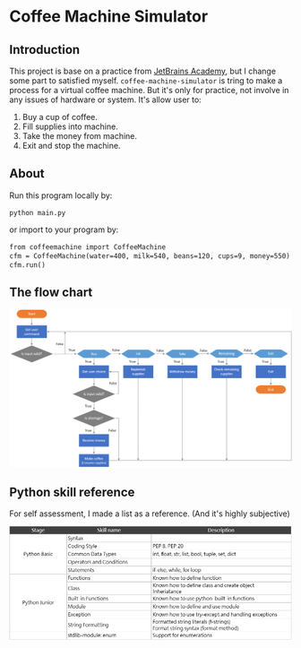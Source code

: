 # Coffee Machine Simulator

## Introduction
This project is base on a practice from [JetBrains Academy](https://hyperskill.org/projects/68), but I change some part to satisfied myself.
`coffee-machine-simulator` is tring to make a process for a virtual coffee machine.
But it's only for practice, not involve in any issues of hardware or system.
It's allow user to:
1. Buy a cup of coffee.
2. Fill supplies into machine.
3. Take the money from machine.
4. Exit and stop the machine.

## About
Run this program locally by:
```
python main.py
```
or import to your program by:
```
from coffeemachine import CoffeeMachine
cfm = CoffeeMachine(water=400, milk=540, beans=120, cups=9, money=550)
cfm.run()
```

## The flow chart

![initial](flow_chart.png)


## Python skill reference
For self assessment, I made a list as a reference. (And it's highly subjective)

![initial](skill_list.png)
